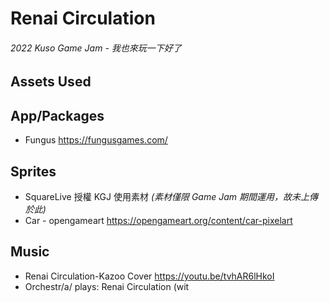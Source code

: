 # Renai Circulation
###### 2022 Kuso Game Jam - 我也來玩一下好了

## Assets Used
## App/Packages
- Fungus https://fungusgames.com/

## Sprites
- SquareLive 授權 KGJ 使用素材  *(素材僅限 Game Jam 期間運用，故未上傳於此)*
- Car - opengameart  https://opengameart.org/content/car-pixelart

## Music
- Renai Circulation-Kazoo Cover https://youtu.be/tvhAR6lHkoI
- Orchestr/a/ plays: Renai Circulation (wit